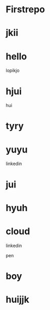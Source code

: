 # Firstrepo

jkii
=======

hello
=======
lopikjo


hjui
=======
hui


tyry
=======

yuyu
=======

linkedin

jui
=======

hyuh
=======

cloud
=======
linkedin

pen


boy
=======
huijjk
=======






